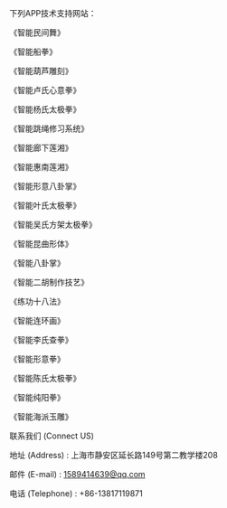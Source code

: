 下列APP技术支持网站：

《智能民间舞》

《智能船拳》

《智能葫芦雕刻》

《智能卢氏心意拳》

《智能杨氏太极拳》

《智能跳绳修习系统》

《智能廊下莲湘》

《智能惠南莲湘》

《智能形意八卦掌》

《智能叶氏太极拳》

《智能吴氏方架太极拳》

《智能昆曲形体》

《智能八卦掌》

《智能二胡制作技艺》

《练功十八法》

《智能连环画》

《智能李氏查拳》

《智能形意拳》

《智能陈氏太极拳》

《智能纯阳拳》

《智能海派玉雕》

联系我们 (Connect US)

地址 (Address) : 上海市静安区延长路149号第二教学楼208

邮件 (E-mail) : 1589414639@qq.com

电话 (Telephone) : +86-13817119871
